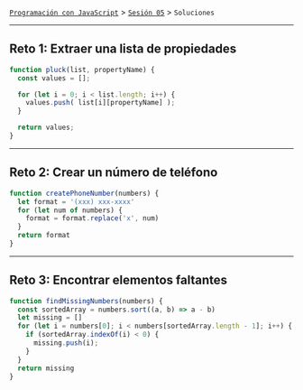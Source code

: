 [`Programación con JavaScript`](../../Readme.md) > [`Sesión 05`](../Readme.md) > `Soluciones`

---

## Reto 1: Extraer una lista de propiedades

```javascript
function pluck(list, propertyName) {
  const values = [];

  for (let i = 0; i < list.length; i++) {
    values.push( list[i][propertyName] );
  }

  return values;
}
```

---

## Reto 2: Crear un número de teléfono

```javascript
function createPhoneNumber(numbers) {
  let format = '(xxx) xxx-xxxx'
  for (let num of numbers) {
    format = format.replace('x', num)
  }
  return format
}
```

---

## Reto 3: Encontrar elementos faltantes

```javascript
function findMissingNumbers(numbers) {
  const sortedArray = numbers.sort((a, b) => a - b)
  let missing = []
  for (let i = numbers[0]; i < numbers[sortedArray.length - 1]; i++) {
    if (sortedArray.indexOf(i) < 0) {
      missing.push(i);
    }
  }
  return missing
}
```

